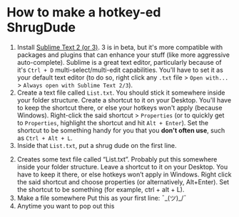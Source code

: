 How to make a hotkey-ed ShrugDude
===

1. Install [Sublime Text 2 (or 3)](http://www.sublimetext.com/). 3 is in beta, but it's more compatible with packages and plugins that can enhance your stuff (like more aggressive auto-complete). Sublime is a great text editor, particularly because of it's `Ctrl + D` multi-select/multi-edit capabilities. You’ll have to set it as your default text editor (to do so, right click any `.txt` file > `Open with...` > `Always open with Sublime Text 2/3`).
2. Create a text file called `List.txt`. You should stick it somewhere inside your folder structure. Create a shortcut to it on your Desktop. You'll have to keep the shortcut there, or else your hotkeys won't apply (because Windows). Right-click the said shortcut > `Properties` (or to quickly get to `Properties`, highlight the shortcut and hit `Alt + Enter`). Set the shortcut to be something handy for you that you **don't often use**, such as `Ctrl + Alt + L`.
3. Inside that `List.txt`, put a shrug dude on the first line. 


2)	Creates some text file called “List.txt”. Probably put this somewhere inside your folder structure. Leave a shortcut to it on your Desktop. You have to keep it there, or else hotkeys won’t apply in Windows. Right click the said shortcut and choose properties (or alternatively, Alt+Enter). Set the shortcut to be something (for example, ctrl + alt + L).
3)	Make a file somewhere Put this as your first line:
¯\_(ツ)_/¯
4)	Anytime you want to pop out this 
